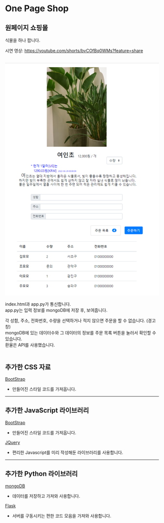 # One Page Shop

## 원페이지 쇼핑몰

식물을 하나 팝니다. <br/>

시연 영상: https://youtube.com/shorts/bvCOfBq0WMs?feature=share <br/><br/>

![screen_shot](/static/pic.PNG)

index.html과 app.py가 통신합니다.<br/>
app.py는 입력 정보를 mongoDB에 저장 후, 보여줍니다.<br/>

각 성함, 주소, 전화번호, 수량을 선택하거나 적지 않으면 주문을 할 수 없습니다. (경고창) <br/> mongoDB에 있는 데이터수와 그 데이터의 정보를 주문 목록 버튼을 눌러서 확인할 수 있습니다. <br/>환율은 API를 사용했습니다.<br/><br/>

## 추가한 CSS 자료

[BootStrap](https://getbootstrap.com/)

- 만들어진 스타일 코드를 가져옵니다.

---

## 추가한 JavaScript 라이브러리

[BootStrap](https://getbootstrap.com/)

- 만들어진 스타일 코드를 가져옵니다.

[JQuery](https://www.w3schools.com/jquery/jquery_get_started.asp)

- 편리한 Javascript를 미리 작성해둔 라이브러리를 사용합니다.

---

## 추가한 Python 라이브러리

[mongoDB](https://www.mongodb.com/docs/)

- 데이터를 저장하고 가져와 사용합니다.

[Flask](https://flask.palletsprojects.com/en/2.1.x/)

- 서버를 구동시키는 편한 코드 모음을 가져와 사용합니다.
